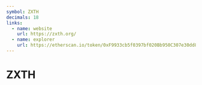 ```yaml
---
symbol: ZXTH
decimals: 18
links:
  - name: website
    url: https://zxth.org/
  - name: explorer
    url: https://etherscan.io/token/0xF9933cb5f0397bf020Bb950C307e30dd8f62080f
---
```


# ZXTH
